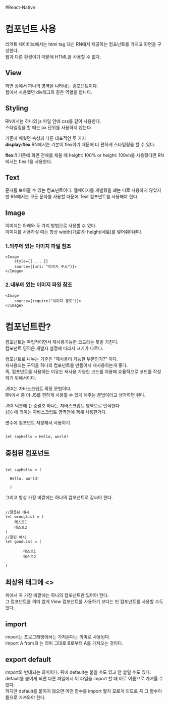 #React-Native

# 컴포넌트 사용

리액트 네이티브에서는 html tag 대신 RN에서 제공하는 컴포넌트를 가지고 화면을 구성한다.<br>
웹과 다른 환경이기 때문에 HTML을 사용할 수 없다.<br>

## View 
화면 상에서 하나의 영역을 나타내는 컴포넌트이다.<br>
웹에서 사용했던 div태그와 같은 역할을 합니다.<br>

## Styling
RN에서는 하나의 js 파일 안에 css를 같이 사용한다.<br>
스타일링을 할 때는 px 단위를 사용하지 않는다.<br>

기존에 배웠던 속성과 다른 대표적인 두 가지<br>
<strong>display:flex</strong>
RN에서는 기본이 flex이기 때문에 더 편하게 스타일링을 할 수 있다.<br>

<strong>flex:1</strong>
기존에 화면 전체를 채울 때 height: 100% or height: 100vh를 사용했다면 RN에서는 flex:1을 사용한다.<br>

## Text
문자를 보여줄 수 있는 컴포넌트이다. 웹페이지를 개발했을 떄는 따로 사용하지 않았지만 RN에서는 모든 문자를 사용할 때문에 Text 컴포넌트를 사용해야 한다.

## Image
이미지는 아래와 두 가지 방법으로 사용할 수 있다.<br>
이미지를 사용하실 때는 항상 width(가로)와 height(세로)를 넣어줘야된다.<br>

### 1.외부에 있는 이미지 파일 참조
```
<Image
	style={{ ... }}
	source={{uri: "이미지 주소"}}>
</Image>
```

### 2.내부에 있는 이미지 파일 참조
```
<Image
	source={require("이미지 경로")}>
</Image>
```
# 컴포넌트란?
컴포넌트는 독립적이면서 재사용가능한 코드라는 뜻을 가진다.<br>
컴포넌트 영역은 개발자 설정에 따라서 크기가 다르다.<br>

컴포넌트로 나누는 기준은 "재사용이 가능한 부분인가?" 이다.<br>
재사용되는 구역을 하나의 컴포넌트를 만들어서 재사용하는게 좋다.<br>
즉, 컴포넌트를 사용하는 이유는 재사용 가능한 코드를 이용해 효율적으로 코드를 작성하기 위해서이다.<br>

JSX는 자바스크립트 확장 문법이다.<br>
RN에서 좀 더 JS를 편하게 사용할 수 있게 해주는 문법이라고 생각하면 된다.<br>

JSX 덕분에 {} 중괄호 하나는 자바스크립트 영역으로 인식한다.<br>
{{}} 에 의미는 자바스크립트 영역안에 객체 사용한거다.<br>

변수에 컴포넌트 저장해서 사용하기<br>
<pre><code>
let sayHello = <Text>Hello, world!</Text>
</code></pre>

## 중첩된 컴포넌트
<pre><code>
let sayHello = (
<View>
  <Text>Hello, world!</Text>
</View>
  )
</code></pre>

그리고 항상 가장 바깥에는 하나의 컴포넌트로 감싸야 한다.<br>
<pre><code>
//잘못된 예시
let wrongList = (
	<Text>테스트1</Text>
	<Text>테스트2</Text>
)
//잘된 예시
let goodList = (
	<View>
		<Text>테스트1</Text>
		<Text>테스트2</Text>
	</View>
)
</code></pre>

## 최상위 태그에 <>
위에서 꼭 가장 바깥에는 하나의 컴포넌트만 있어야 한다.<br>
그 컴포넌트를 의미 없게 View 컴포넌트를 사용하기 보다는 빈 컴포넌트를 사용할 수도 있다.<br>

## import
import는 프로그래밍에서는 가져온다는 의미로 사용된다.<br>
import A from B 는 의미 그대로 B로부터 A를 가져오는 것이다.<br>

## export default
import와 반대되는 의미이다. 뒤에 default는 붙일 수도 있고 안 붙일 수도 있다.<br>
default를 붙이게 되면 다른 파일에서 이 파일을 import 할 때 아무 이름으로 가져올 수 있다.<br>
하지만 default를 붙이지 않으면 어떤 함수를 import 할지 모르게 되므로 꼭 그 함수이름으로 가져와야 한다.<br>

